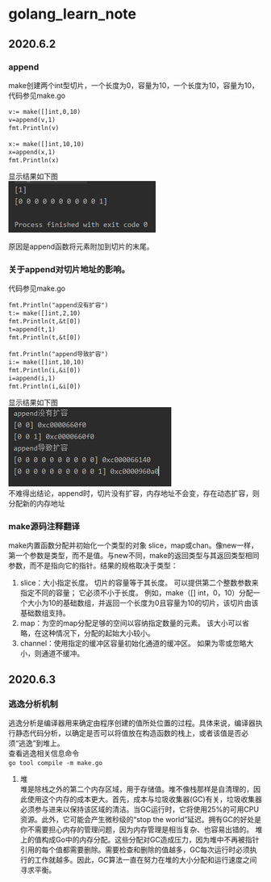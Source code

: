 # golang_learn_note   
  
## 2020.6.2
### append
make创建两个int型切片，一个长度为0，容量为10，一个长度为10，容量为10，代码参见make.go   

    v:= make([]int,0,10)
 	v=append(v,1)
 	fmt.Println(v)
 	
 	x:= make([]int,10,10)
 	x=append(x,1)
 	fmt.Println(x)

显示结果如下图   
![image](https://github.com/flyingkoala/golang_learn_note/blob/master/image/20200603105945.png)

原因是append函数将元素附加到切片的末尾。   
### 关于append对切片地址的影响。
代码参见make.go  
 
    fmt.Println("append没有扩容")
	t:= make([]int,2,10)
	fmt.Println(t,&t[0])
	t=append(t,1)
	fmt.Println(t,&t[0])

	fmt.Println("append导致扩容")
	i:= make([]int,10,10)
	fmt.Println(i,&i[0])
	i=append(i,1)
	fmt.Println(i,&i[0])
显示结果如下图   
![image](https://github.com/flyingkoala/golang_learn_note/blob/master/image/20200603135526.png)   
不难得出结论，append时，切片没有扩容，内存地址不会变，存在动态扩容，则分配新的内存地址

### make源码注释翻译
make内置函数分配并初始化一个类型的对象 slice，map或chan。像new一样，第一个参数是类型，而不是值。与new不同，make的返回类型与其返回类型相同参数，而不是指向它的指针。结果的规格取决于类型：   
1. slice：大小指定长度。 切片的容量等于其长度。 可以提供第二个整数参数来指定不同的容量； 它必须不小于长度。 例如，make（[] int，0，10）分配一个大小为10的基础数组，并返回一个长度为0且容量为10的切片，该切片由该基础数组支持。   
2. map：为空的map分配足够的空间以容纳指定数量的元素。 该大小可以省略，在这种情况下，分配的起始大小较小。   
3. channel：使用指定的缓冲区容量初始化通道的缓冲区。 如果为零或忽略大小，则通道不缓冲。   

## 2020.6.3
### 逃逸分析机制   
逃逸分析是编译器用来确定由程序创建的值所处位置的过程。具体来说，编译器执行静态代码分析，以确定是否可以将值放在构造函数的栈上，或者该值是否必须“逃逸”到堆上。    
查看逃逸相关信息命令   
`go tool compile -m make.go`  

1. 堆   
堆是除栈之外的第二个内存区域，用于存储值。堆不像栈那样是自清理的，因此使用这个内存的成本更大。首先，成本与垃圾收集器(GC)有关，垃圾收集器必须参与进来以保持该区域的清洁。当GC运行时，它将使用25%的可用CPU资源。此外，它可能会产生微秒级的“stop the world”延迟。拥有GC的好处是你不需要担心内存的管理问题，因为内存管理是相当复杂、也容易出错的。
堆上的值构成Go中的内存分配。这些分配对GC造成压力，因为堆中不再被指针引用的每个值都需要删除。需要检查和删除的值越多，GC每次运行时必须执行的工作就越多。因此，GC算法一直在努力在堆的大小分配和运行速度之间寻求平衡。



